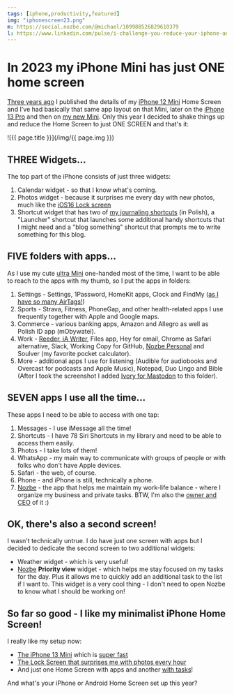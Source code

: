 ```yaml
---
tags: [iphone,productivity,featured]
img: "iphonescreen23.png"
m: https://social.nozbe.com/@michael/109988526829610379
l: https://www.linkedin.com/pulse/i-challenge-you-reduce-your-iphone-android-home-screen-sliwinski
---
```


# In 2023 my iPhone Mini has just ONE home screen

[Three years ago](/iphonescreen/) I published the details of my [iPhone 12 Mini](/mini/) Home Screen and I've had basically that same app layout on that Mini, later on the [iPhone 13 Pro](/iphone13/) and then on [my new Mini](/mini13). Only this year I decided to shake things up and reduce the Home Screen to just ONE SCREEN and that's it:

<!--More-->

![{{ page.title }}](/img/{{ page.img }})

## THREE Widgets…

The top part of the iPhone consists of just three widgets:

1. Calendar widget - so that I know what's coming.
2. Photos widget - because it surprises me every day with new photos, much like the [iOS16 Lock screen](/lockscreen/)
3. Shortcut widget that has two of [my journaling shortcuts](/journal/) (in Polish), a "Launcher" shortcut that launches some additional handy shortcuts that I might need and a "blog something" shortcut that prompts me to write something for this blog.

## FIVE folders with apps…

As I use my cute [ultra Mini](/mini13ultra) one-handed most of the time, I want to be able to reach to the apps with my thumb, so I put the apps in folders:

1. Settings - Settings, 1Password, HomeKit apps, Clock and FindMy ([as I have so many AirTags!](/airtag/))
2. Sports - Strava, Fitness, PhoneGap, and other health-related apps I use frequently together with Apple and Google maps.
3. Commerce - various banking apps, Amazon and Allegro as well as Polish ID app (mObywatel).
4. Work - [Reeder, iA Writer](/apps10/), Files app, Hey for email, Chrome as Safari alternative, Slack, Working Copy for GitHub, [Nozbe Personal][np] and Soulver (my favorite pocket calculator).
5. More - additional apps I use for listening (Audible for audiobooks and Overcast for podcasts and Apple Music), Notepad, Duo Lingo and Bible (After I took the screenshot I added [Ivory for Mastodon](/tweetbot/) to this folder).

## SEVEN apps I use all the time…

These apps I need to be able to access with one tap:

1. Messages - I use iMessage all the time!
2. Shortcuts - I have 78 Siri Shortcuts in my library and need to be able to access them easily.
3. Photos - I take lots of them!
4. WhatsApp - my main way to communicate with groups of people or with folks who don't have Apple devices.
5. Safari - the web, of course.
6. Phone - and iPhone is still, technically a phone.
7. [Nozbe][n] - the app that helps me maintain my work-life balance - where I organize my business and private tasks. BTW, I'm also the [owner and CEO](/nozbe/) of it :)

## OK, there's also a second screen!

I wasn't technically untrue. I do have just one screen with apps but I decided to dedicate the second screen to two additional widgets:

- Weather widget - which is very useful!
- [Nozbe][n] **Priority view** widget - which helps me stay focused on my tasks for the day. Plus it allows me to quickly add an additional task to the list if I want to. This widget is a very cool thing - I don't need to open Nozbe to know what I should be working on!

## So far so good - I like my minimalist iPhone Home Screen!

I really like my setup now:

- [The iPhone 13 Mini](/mini13/) which is [super fast](/mini13ultra)
- [The Lock Screen that surprises me with photos every hour](/lockscreen/)
- And just one Home Screen with apps and another [with tasks](/task)!

And what's your iPhone or Android Home Screen set up this year?


[n]: https://michael.gratis/nozbe
[np]: https://michael.gratis/nozbepersonal
